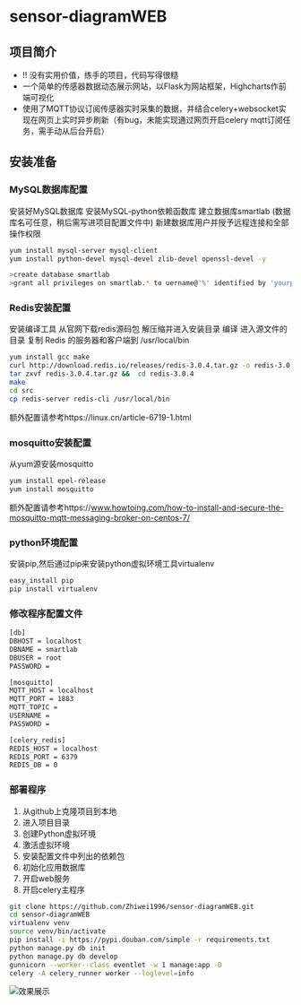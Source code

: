 # sensor-diagramWEB

## 项目简介
* !! 没有实用价值，练手的项目，代码写得很糙
* 一个简单的传感器数据动态展示网站，以Flask为网站框架，Highcharts作前端可视化
* 使用了MQTT协议订阅传感器实时采集的数据，并结合celery+websocket实现在网页上实时异步刷新（有bug，未能实现通过网页开启celery mqtt订阅任务，需手动从后台开启）

## 安装准备

### MySQL数据库配置
安装好MySQL数据库
安装MySQL-python依赖函数库
建立数据库smartlab (数据库名可任意，稍后需写进项目配置文件中)
新建数据库用户并授予远程连接和全部操作权限
```bash
yum install mysql-server mysql-client
yum install python-devel mysql-devel zlib-devel openssl-devel -y

>create database smartlab
>grant all privileges on smartlab.* to uername@'%' identified by 'yourpassword'
```

### Redis安装配置
安装编译工具
从官网下载redis源码包
解压缩并进入安装目录
编译
进入源文件的目录
复制 Redis 的服务器和客户端到 /usr/local/bin
```bash
yum install gcc make
curl http://download.redis.io/releases/redis-3.0.4.tar.gz -o redis-3.0.4.tar.gz
tar zxvf redis-3.0.4.tar.gz &&  cd redis-3.0.4
make
cd src
cp redis-server redis-cli /usr/local/bin
```
额外配置请参考https://linux.cn/article-6719-1.html


### mosquitto安装配置
从yum源安装mosquitto
```bash
yum install epel-release
yum install mosquitto
```
额外配置请参考https://www.howtoing.com/how-to-install-and-secure-the-mosquitto-mqtt-messaging-broker-on-centos-7/


### python环境配置
安装pip,然后通过pip来安装python虚拟环境工具virtualenv
```bash
easy_install pip
pip install virtualenv
```

### 修改程序配置文件
```bash
[db]
DBHOST = localhost
DBNAME = smartlab
DBUSER = root
PASSWORD = 

[mosquitto]
MQTT_HOST = localhost
MQTT_PORT = 1883
MQTT_TOPIC = 
USERNAME = 
PASSWORD = 

[celery_redis]
REDIS_HOST = localhost
REDIS_PORT = 6379
REDIS_DB = 0
```
### 部署程序
1. 从github上克隆项目到本地
2. 进入项目目录
3. 创建Python虚拟环境
4. 激活虚拟环境
5. 安装配置文件中列出的依赖包
6. 初始化应用数据库
7. 开启web服务
8. 开启celery主程序
  ```bash
  git clone https://github.com/Zhiwei1996/sensor-diagramWEB.git
  cd sensor-diagramWEB
  virtualenv venv
  source venv/bin/activate
  pip install -i https://pypi.douban.com/simple -r requirements.txt
  python manage.py db init
  python manage.py db develop
  gunnicorn --worker--class eventlet -w 1 manage:app -D
  celery -A celery_runner worker --loglevel=info
  ```

![效果展示](https://raw.githubusercontent.com/Zhiwei1996/sensor-diagramWEB/master/app/static/images/sensor.png)